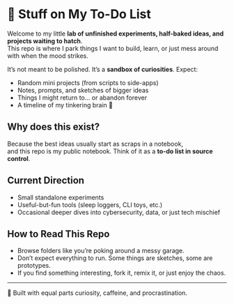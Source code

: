# 📝 Stuff on My To-Do List  

Welcome to my little **lab of unfinished experiments, half-baked ideas, and projects waiting to hatch**.  
This repo is where I park things I want to build, learn, or just mess around with when the mood strikes.  

It’s not meant to be polished. It’s a **sandbox of curiosities**. Expect:  
- Random mini projects (from scripts to side-apps)  
- Notes, prompts, and sketches of bigger ideas  
- Things I might return to… or abandon forever  
- A timeline of my tinkering brain 🧠  

## Why does this exist?  
Because the best ideas usually start as scraps in a notebook,  
and this repo is my public notebook. Think of it as a **to-do list in source control**.  

## Current Direction  
- Small standalone experiments  
- Useful-but-fun tools (sleep loggers, CLI toys, etc.)  
- Occasional deeper dives into cybersecurity, data, or just tech mischief  

## How to Read This Repo  
- Browse folders like you’re poking around a messy garage.  
- Don’t expect everything to run. Some things are sketches, some are prototypes.  
- If you find something interesting, fork it, remix it, or just enjoy the chaos.  

---

🔧 Built with equal parts curiosity, caffeine, and procrastination.  
